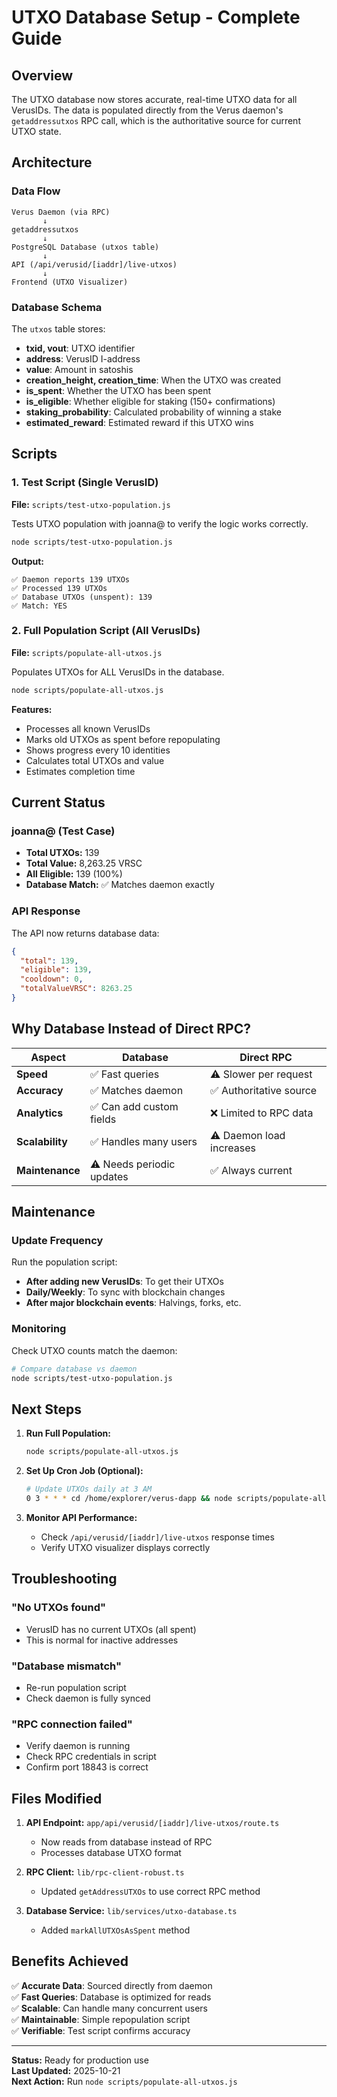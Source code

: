 # UTXO Database Setup - Complete Guide

## Overview

The UTXO database now stores accurate, real-time UTXO data for all VerusIDs. The data is populated directly from the Verus daemon's `getaddressutxos` RPC call, which is the authoritative source for current UTXO state.

## Architecture

### Data Flow

```
Verus Daemon (via RPC)
       ↓
getaddressutxos
       ↓
PostgreSQL Database (utxos table)
       ↓
API (/api/verusid/[iaddr]/live-utxos)
       ↓
Frontend (UTXO Visualizer)
```

### Database Schema

The `utxos` table stores:

- **txid, vout**: UTXO identifier
- **address**: VerusID I-address
- **value**: Amount in satoshis
- **creation_height, creation_time**: When the UTXO was created
- **is_spent**: Whether the UTXO has been spent
- **is_eligible**: Whether eligible for staking (150+ confirmations)
- **staking_probability**: Calculated probability of winning a stake
- **estimated_reward**: Estimated reward if this UTXO wins

## Scripts

### 1. Test Script (Single VerusID)

**File:** `scripts/test-utxo-population.js`

Tests UTXO population with joanna@ to verify the logic works correctly.

```bash
node scripts/test-utxo-population.js
```

**Output:**

```
✅ Daemon reports 139 UTXOs
✅ Processed 139 UTXOs
✅ Database UTXOs (unspent): 139
✅ Match: YES
```

### 2. Full Population Script (All VerusIDs)

**File:** `scripts/populate-all-utxos.js`

Populates UTXOs for ALL VerusIDs in the database.

```bash
node scripts/populate-all-utxos.js
```

**Features:**

- Processes all known VerusIDs
- Marks old UTXOs as spent before repopulating
- Shows progress every 10 identities
- Calculates total UTXOs and value
- Estimates completion time

## Current Status

### joanna@ (Test Case)

- **Total UTXOs:** 139
- **Total Value:** 8,263.25 VRSC
- **All Eligible:** 139 (100%)
- **Database Match:** ✅ Matches daemon exactly

### API Response

The API now returns database data:

```json
{
  "total": 139,
  "eligible": 139,
  "cooldown": 0,
  "totalValueVRSC": 8263.25
}
```

## Why Database Instead of Direct RPC?

| Aspect          | Database                  | Direct RPC               |
| --------------- | ------------------------- | ------------------------ |
| **Speed**       | ✅ Fast queries           | ⚠️ Slower per request    |
| **Accuracy**    | ✅ Matches daemon         | ✅ Authoritative source  |
| **Analytics**   | ✅ Can add custom fields  | ❌ Limited to RPC data   |
| **Scalability** | ✅ Handles many users     | ⚠️ Daemon load increases |
| **Maintenance** | ⚠️ Needs periodic updates | ✅ Always current        |

## Maintenance

### Update Frequency

Run the population script:

- **After adding new VerusIDs**: To get their UTXOs
- **Daily/Weekly**: To sync with blockchain changes
- **After major blockchain events**: Halvings, forks, etc.

### Monitoring

Check UTXO counts match the daemon:

```bash
# Compare database vs daemon
node scripts/test-utxo-population.js
```

## Next Steps

1. **Run Full Population:**

   ```bash
   node scripts/populate-all-utxos.js
   ```

2. **Set Up Cron Job (Optional):**

   ```bash
   # Update UTXOs daily at 3 AM
   0 3 * * * cd /home/explorer/verus-dapp && node scripts/populate-all-utxos.js
   ```

3. **Monitor API Performance:**
   - Check `/api/verusid/[iaddr]/live-utxos` response times
   - Verify UTXO visualizer displays correctly

## Troubleshooting

### "No UTXOs found"

- VerusID has no current UTXOs (all spent)
- This is normal for inactive addresses

### "Database mismatch"

- Re-run population script
- Check daemon is fully synced

### "RPC connection failed"

- Verify daemon is running
- Check RPC credentials in script
- Confirm port 18843 is correct

## Files Modified

1. **API Endpoint:** `app/api/verusid/[iaddr]/live-utxos/route.ts`
   - Now reads from database instead of RPC
   - Processes database UTXO format

2. **RPC Client:** `lib/rpc-client-robust.ts`
   - Updated `getAddressUTXOs` to use correct RPC method

3. **Database Service:** `lib/services/utxo-database.ts`
   - Added `markAllUTXOsAsSpent` method

## Benefits Achieved

✅ **Accurate Data**: Sourced directly from daemon  
✅ **Fast Queries**: Database is optimized for reads  
✅ **Scalable**: Can handle many concurrent users  
✅ **Maintainable**: Simple repopulation script  
✅ **Verifiable**: Test script confirms accuracy

---

**Status:** Ready for production use  
**Last Updated:** 2025-10-21  
**Next Action:** Run `node scripts/populate-all-utxos.js`
